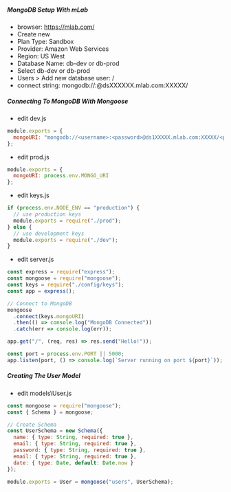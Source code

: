##### MongoDB Setup With mLab
* browser: https://mlab.com/
* Create new
* Plan Type: Sandbox
* Provider: Amazon Web Services
* Region: US West
* Database Name: <projectname>db-dev or <projectname>db-prod 
* Select <projectname>db-dev or <projectname>db-prod 
* Users > Add new database user: <username>/<password>
* connect string: mongodb://<dbuser>:<dbpassword>@dsXXXXXX.mlab.com:XXXXX/<dbname>

##### Connecting To MongoDB With Mongoose
* edit dev.js
```javascript
module.exports = {
  mongoURI: "mongodb://<username>:<password>@ds1XXXXX.mlab.com:XXXXX/<projectname>db-dev"
};
```
* edit prod.js
```javascript
module.exports = {
  mongoURI: process.env.MONGO_URI
};
```
* edit keys.js
```javascript
if (process.env.NODE_ENV == "production") {
  // use production keys
  module.exports = require("./prod");
} else {
  // use development keys
  module.exports = require("./dev");
}
```
* edit server.js
```javascript
const express = require("express");
const mongoose = require("mongoose");
const keys = require("./config/keys");
const app = express();

// Connect to MongoDB
mongoose
  .connect(keys.mongoURI)
  .then(() => console.log("MongoDB Connected"))
  .catch(err => console.log(err));

app.get("/", (req, res) => res.send("Hello!"));

const port = process.env.PORT || 5000;
app.listen(port, () => console.log(`Server running on port ${port}`));
```    

##### Creating The User Model
* edit models\User.js
```javascript
const mongoose = require("mongoose");
const { Schema } = mongoose;

// Create Schema
const UserSchema = new Schema({
  name: { type: String, required: true },
  email: { type: String, required: true },
  password: { type: String, required: true },
  email: { type: String, required: true },
  date: { type: Date, default: Date.now }
});

module.exports = User = mongoose("users", UserSchema);
```
